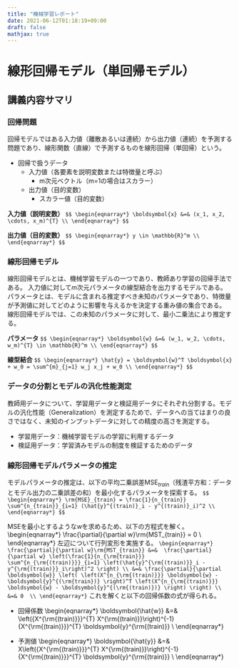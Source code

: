 ```yaml
---
title: "機械学習レポート"
date: 2021-06-12T01:18:19+09:00
draft: false
mathjax: true
---
```

# 線形回帰モデル（単回帰モデル）
## 講義内容サマリ
### 回帰問題
回帰モデルではある入力値（離散あるいは連続）から出力値（連続）を予測する問題であり、線形関数（直線）で予測するものを線形回帰（単回帰）という。
* 回帰で扱うデータ
  * 入力値（各要素を説明変数または特徴量と呼ぶ）
     * m次元ベクトル（m=1の場合はスカラー） 
  * 出力値（目的変数）
     * スカラー値（目的変数）

**入力値（説明変数）**
`$$
\begin{eqnarray*}
\boldsymbol{x} &=& (x_1, x_2, \cdots, x_m)^{T} \\
\end{eqnarray*}
$$`

**出力値（目的変数）**
`$$
\begin{eqnarray*}
y \in \mathbb{R}^m \\
\end{eqnarray*}
$$`

### 線形回帰モデル
線形回帰モデルとは、機械学習モデルの一つであり、教師あり学習の回帰手法である。
入力値に対して$m$次元パラメータの線型結合を出力するモデルである。
パラメータとは、モデルに含まれる推定すべき未知のパラメータであり、特徴量が予測値に対してどのように影響を与えるかを決定する重み値の集合である。
線形回帰モデルでは、この未知のパラメータに対して、最小二乗法により推定する。

**パラメータ**
`$$
\begin{eqnarray*}
\boldsymbol{w} &=& (w_1, w_2, \cdots, w_m)^{T} \in \mathbb{R}^m \\
\end{eqnarray*}
$$`

**線型結合**
`$$
\begin{eqnarray*}
 \hat{y} = \boldsymbol{w}^T \boldsymbol{x} + w_0 = \sum^{m}_{j=1} w_j x_j + w_0 \\
\end{eqnarray*}
$$`

### データの分割とモデルの汎化性能測定
教師用データについて、学習用データと検証用データにそれぞれ分割する。モデルの汎化性能（Generalization）を測定するためで、データへの当てはまりの良さではなく、未知のインプットデータに対しての精度の高さを測定する。
* 学習用データ：機械学習モデルの学習に利用するデータ
* 検証用データ：学習済みモデルの制度を検証するためのデータ

### 線形回帰モデルパラメータの推定
モデルパラメータの推定は、以下の平均二乗誤差MSE$_{train}$（残渣平方和：データとモデル出力の二乗誤差の和）を最小化するパラメータを探索する。
`$$
\begin{eqnarray*}
 \rm{MSE}_{train} = \frac{1}{n_{train}} \sum^{n_{train}}_{i=1} (\hat{y}^{(train)}_i - y^{(train)}_i)^2 \\ 
\end{eqnarray*}
$$`

MSEを最小とするような$w$を求めるため、以下の方程式を解く。
\begin{eqnarray*}
 \frac{\partial}{\partial w}\rm{MST_{train}} = 0 \\
\end{eqnarray*}
左辺について行列変形を実施する。
`
\begin{eqnarray*}
 \frac{\partial}{\partial w}\rm{MST_{train}} &=&  \frac{\partial}{\partial w} \left(\frac{1}{n_{\rm{train}}} \sum^{n_{\rm{(train)}}}_{i=1} \left(\hat{y}^{\rm{(train)}}_i - y^{\rm{(train)}}_i\right)^2 \right) \\
&=& \frac{\partial}{\partial \boldsymbol{w}} \left( \left(X^{n_{\rm{(train)}}} \boldsymbol{w} - \boldsymbol{y}^{(\rm{train})} \right)^T \left(X^{n_{\rm{(train)}}} \boldsymbol{w} - \boldsymbol{y}^{(\rm{(train)})} \right) \right) \\
&=& 0  \\
\end{eqnarray*}
`
これを解くと以下の回帰係数の式が得られる。
* 回帰係数
\begin{eqnarray*}
 \boldsymbol{\hat{w}} &=& \left({X^{\rm{(train)}}}^{T} X^{\rm{(train)}}\right)^{-1} {X^{\rm{(train)}}}^{T} \boldsymbol{y}^{\rm{(train)}} \\
\end{eqnarray*}

* 予測値
\begin{eqnarray*}
 \boldsymbol{\hat{y}} &=& X\left({X^{\rm{(train)}}}^{T} X^{\rm{(train)}}\right)^{-1} {X^{\rm{(train)}}}^{T} \boldsymbol{y}^{\rm{(train)}} \\
\end{eqnarray*}
